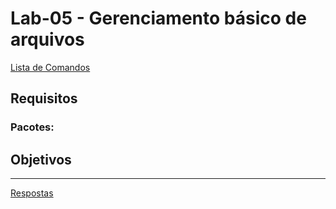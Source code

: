 # Lab-05 - Gerenciamento básico de arquivos

[Lista de Comandos](../comandos.md)

## Requisitos

### Pacotes:


## Objetivos




------------
[Respostas](respostas.md)

